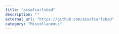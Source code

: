 ```yaml
---
title: "assafcarlsbad"
description: ""
external_url: "https://github.com/assafcarlsbad"
category: "Miscellaneous"
---
```

